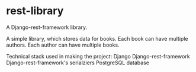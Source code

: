 # rest-library
A Django-rest-framework library.

A simple library, which stores data for books. Each book can have multiple authors. Each author can have multiple books.

Technical stack used in making the project:
Django
Django-rest-framework
Django-rest-framework's serialziers
PostgreSQL database
